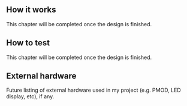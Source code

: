 <!---

This file is used to generate your project datasheet. Please fill in the information below and delete any unused
sections.

You can also include images in this folder and reference them in the markdown. Each image must be less than
512 kb in size, and the combined size of all images must be less than 1 MB.
-->

## How it works

This chapter will be completed once the design is finished.

## How to test

This chapter will be completed once the design is finished.

## External hardware

Future listing of external hardware used in my project (e.g. PMOD, LED display, etc), if any.
